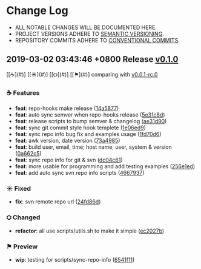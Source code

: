 # Change Log

- ALL NOTABLE CHANGES WILL BE DOCUMENTED HERE.
- PROJECT VERSIONS ADHERE TO [SEMANTIC VERSIONING](http://semver.org).
- REPOSITORY COMMITS ADHERE TO [CONVENTIONAL COMMITS](https://conventionalcommits.org).


## 2019-03-02 03:43:46 +0800 Release [v0.1.0](https://github.com/gkide/repo-hooks/releases/tag/v0.1.0)

[[☕](#<span id = "v_Features_201903020343460800"></span>)]
[[☀](#<span id = "v_Fixed_201903020343460800"></span>)]
[[⛭](#<span id = "v_Changed_201903020343460800"></span>)]
[[⚑](#<span id = "v_Preview_201903020343460800"></span>)]
comparing with [v0.0.1-rc.0](https://github.com/gkide/repo-hooks/compare/v0.0.1-rc.0...v0.1.0)

<span id = "v_Features_201903020343460800"></span>
### ☕ Features
- **feat**: repo-hooks make release ([14a5877](https://github.com/gkide/repo-hooks/commit/14a5877))
- **feat**: auto sync semver when repo-hooks release ([5e31c8d](https://github.com/gkide/repo-hooks/commit/5e31c8d))
- **feat**: release scripts to bump semver & changelog ([ae31d90](https://github.com/gkide/repo-hooks/commit/ae31d90))
- **feat**: sync git commit style hook templete ([1e06ed9](https://github.com/gkide/repo-hooks/commit/1e06ed9))
- **feat**: sync repo info bug fix and examples usage ([1fd70d6](https://github.com/gkide/repo-hooks/commit/1fd70d6))
- **feat**: awk version, date version ([73a4985](https://github.com/gkide/repo-hooks/commit/73a4985))
- **feat**: build user, email, time; host name, user, system & version ([0a662c5](https://github.com/gkide/repo-hooks/commit/0a662c5))
- **feat**: sync repo info for git & svn ([dc04c61](https://github.com/gkide/repo-hooks/commit/dc04c61))
- **feat**: more usable for programming and add testing examples ([256e1ed](https://github.com/gkide/repo-hooks/commit/256e1ed))
- **feat**: add auto sync svn repo info scripts ([4667937](https://github.com/gkide/repo-hooks/commit/4667937))

<span id = "v_Fixed_201903020343460800"></span>
### ☀ Fixed
- **fix**: svn remote repo url ([24fd86d](https://github.com/gkide/repo-hooks/commit/24fd86d))

<span id = "v_Changed_201903020343460800"></span>
### ⛭ Changed
- **refactor**: all use scripts/utils.sh to make it simple ([ec2027b](https://github.com/gkide/repo-hooks/commit/ec2027b))

<span id = "v_Preview_201903020343460800"></span>
### ⚑ Preview
- **wip**: testing for scripts/sync-repo-info ([6541f11](https://github.com/gkide/repo-hooks/commit/6541f11))
